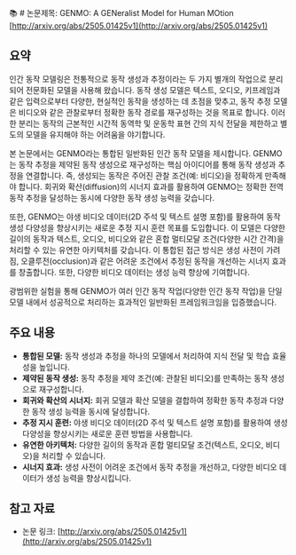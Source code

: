 📚 # 논문제목: GENMO: A GENeralist Model for Human MOtion
[http://arxiv.org/abs/2505.01425v1](http://arxiv.org/abs/2505.01425v1)

## 요약

인간 동작 모델링은 전통적으로 동작 생성과 추정이라는 두 가지 별개의 작업으로 분리되어 전문화된 모델을 사용해 왔습니다. 동작 생성 모델은 텍스트, 오디오, 키프레임과 같은 입력으로부터 다양한, 현실적인 동작을 생성하는 데 초점을 맞추고, 동작 추정 모델은 비디오와 같은 관찰로부터 정확한 동작 경로를 재구성하는 것을 목표로 합니다.  이러한 분리는 동작의 근본적인 시간적 동역학 및 운동학 표현 간의 지식 전달을 제한하고 별도의 모델을 유지해야 하는 어려움을 야기합니다.

본 논문에서는 GENMO라는 통합된 일반화된 인간 동작 모델을 제시합니다. GENMO는 동작 추정을 제약된 동작 생성으로 재구성하는 핵심 아이디어를 통해 동작 생성과 추정을 연결합니다. 즉, 생성되는 동작은 주어진 관찰 조건(예: 비디오)을 정확하게 만족해야 합니다.  회귀와 확산(diffusion)의 시너지 효과를 활용하여 GENMO는 정확한 전역 동작 추정을 달성하는 동시에 다양한 동작 생성 능력을 갖습니다.

또한, GENMO는 야생 비디오 데이터(2D 주석 및 텍스트 설명 포함)를 활용하여 동작 생성 다양성을 향상시키는 새로운 추정 지시 훈련 목표를 도입합니다.  이 모델은 다양한 길이의 동작과 텍스트, 오디오, 비디오와 같은 혼합 멀티모달 조건(다양한 시간 간격)을 처리할 수 있는 유연한 아키텍처를 갖습니다.  이 통합된 접근 방식은 생성 사전이 가려짐, 오클루전(occlusion)과 같은 어려운 조건에서 추정된 동작을 개선하는 시너지 효과를 창출합니다.  또한, 다양한 비디오 데이터는 생성 능력 향상에 기여합니다.

광범위한 실험을 통해 GENMO가 여러 인간 동작 작업(다양한 인간 동작 작업)을 단일 모델 내에서 성공적으로 처리하는 효과적인 일반화된 프레임워크임을 입증했습니다.

## 주요 내용

* **통합된 모델:** 동작 생성과 추정을 하나의 모델에서 처리하여 지식 전달 및 학습 효율성을 높입니다.
* **제약된 동작 생성:** 동작 추정을 제약 조건(예: 관찰된 비디오)를 만족하는 동작 생성으로 재구성합니다.
* **회귀와 확산의 시너지:** 회귀 모델과 확산 모델을 결합하여 정확한 동작 추정과 다양한 동작 생성 능력을 동시에 달성합니다.
* **추정 지시 훈련:** 야생 비디오 데이터(2D 주석 및 텍스트 설명 포함)를 활용하여 생성 다양성을 향상시키는 새로운 훈련 방법을 사용합니다.
* **유연한 아키텍처:** 다양한 길이의 동작과 혼합 멀티모달 조건(텍스트, 오디오, 비디오)을 처리할 수 있습니다.
* **시너지 효과:** 생성 사전이 어려운 조건에서 동작 추정을 개선하고, 다양한 비디오 데이터가 생성 능력을 향상시킵니다.

## 참고 자료

* 논문 링크: [http://arxiv.org/abs/2505.01425v1](http://arxiv.org/abs/2505.01425v1)